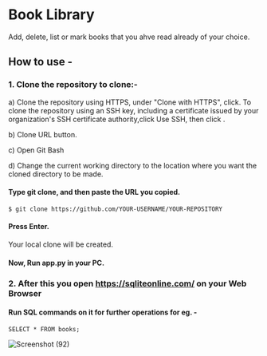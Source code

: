 # Book Library
 Add, delete, list or mark books that you ahve read already of your choice.

 ## How to use - 
 ### 1. Clone the repository to clone:-
 
a) Clone the repository using HTTPS, under "Clone with HTTPS", click. To clone the repository using an SSH key, 
   including a certificate issued by your organization's SSH certificate authority,click Use SSH, then click .
 
b) Clone URL button.
 
c) Open Git Bash

d) Change the current working directory to the location where you want the cloned directory to be made.

#### Type git clone, and then paste the URL you copied.
    $ git clone https://github.com/YOUR-USERNAME/YOUR-REPOSITORY
    
#### Press Enter.
Your local clone will be created.
#### Now, Run app.py in your PC.

### 2. After this you open https://sqliteonline.com/ on your Web Browser 
#### Run SQL commands on it for further operations for eg. -
    SELECT * FROM books;
![Screenshot (92)](https://user-images.githubusercontent.com/48255425/71517966-78061b80-28d6-11ea-8dd8-9d5c5e446c49.png)





 
 

